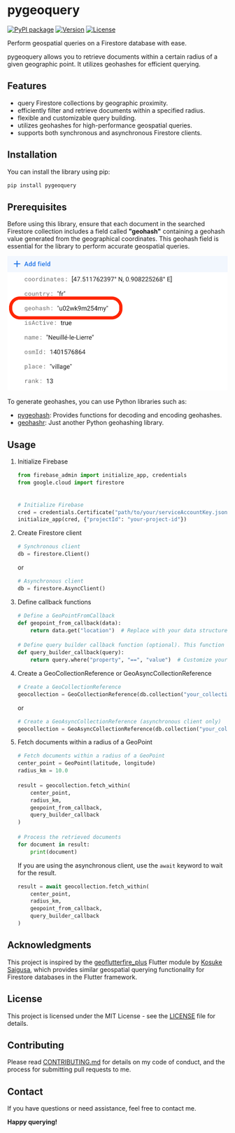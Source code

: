 # pygeoquery

[![PyPI package](https://img.shields.io/badge/pip%20install-pygeoquery-brightgreen)](https://pypi.org/project/pygeoquery/)
[![Version](https://img.shields.io/pypi/v/pygeoquery)](https://pypi.org/project/pygeoquery/0.1.0/)
[![License](https://img.shields.io/github/license/booncol/pygeoquery)](https://github.com/booncol/pygeoquery/blob/main/LICENSE)

Perform geospatial queries on a Firestore database with ease.

pygeoquery allows you to retrieve documents within a certain radius of a given geographic point. It utilizes geohashes for efficient querying.

## Features
- query Firestore collections by geographic proximity.
- efficiently filter and retrieve documents within a specified radius.
- flexible and customizable query building.
- utilizes geohashes for high-performance geospatial queries.
- supports both synchronous and asynchronous Firestore clients.

## Installation
You can install the library using pip:

```bash
pip install pygeoquery
```

## Prerequisites

Before using this library, ensure that each document in the searched Firestore collection includes a field called **"geohash"** containing a geohash value generated from the geographical coordinates. This geohash field is essential for the library to perform accurate geospatial queries.

![Document preview](https://github.com/booncol/pygeoquery/blob/main/document_preview.png?raw=true)  

To generate geohashes, you can use Python libraries such as:

- [pygeohash](https://pypi.org/project/pygeohash/): Provides functions for decoding and encoding geohashes.
- [geohashr](https://pypi.org/project/geohashr/): Just another Python geohashing library.


## Usage

1) Initialize Firebase

    ```python
    from firebase_admin import initialize_app, credentials
    from google.cloud import firestore
    
    
    # Initialize Firebase
    cred = credentials.Certificate("path/to/your/serviceAccountKey.json")
    initialize_app(cred, {"projectId": "your-project-id"})
    ```

2) Create Firestore client

    ```python
   # Synchronous client
    db = firestore.Client()
    ```
    or    

    ```python
   # Asynchronous client
    db = firestore.AsyncClient()
    ```

3) Define callback functions

    ```python
    # Define a GeoPointFromCallback
    def geopoint_from_callback(data):
        return data.get("location")  # Replace with your data structure
    
    # Define query builder callback function (optional). This function allows you to customize your query.
    def query_builder_callback(query):
        return query.where("property", "==", "value")  # Customize your query
    ```

4) Create a GeoCollectionReference or GeoAsyncCollectionReference

    ```python
    # Create a GeoCollectionReference
    geocollection = GeoCollectionReference(db.collection("your_collection"))
   ```
   
    or

    ```python
    # Create a GeoAsyncCollectionReference (asynchronous client only)
    geocollection = GeoAsyncCollectionReference(db.collection("your_collection"))
   ```

5) Fetch documents within a radius of a GeoPoint

    ```python
    # Fetch documents within a radius of a GeoPoint
    center_point = GeoPoint(latitude, longitude)
    radius_km = 10.0
    
    result = geocollection.fetch_within(
        center_point,
        radius_km,
        geopoint_from_callback,
        query_builder_callback
    )
    
    # Process the retrieved documents
    for document in result:
        print(document)
    ```

    If you are using the asynchronous client, use the `await` keyword to wait for the result.

    ```python
    result = await geocollection.fetch_within(
        center_point,
        radius_km,
        geopoint_from_callback,
        query_builder_callback
    )
    ```   

## Acknowledgments
This project is inspired by the [geoflutterfire_plus](https://github.com/KosukeSaigusa/geoflutterfire_plus) Flutter module by [Kosuke Saigusa](https://github.com/kosukesaigusa), which provides similar geospatial querying functionality for Firestore databases in the Flutter framework.

## License
This project is licensed under the MIT License - see the [LICENSE](https://github.com/booncol/pygeoquery/blob/main/LICENSE) file for details.

## Contributing
Please read [CONTRIBUTING.md](https://github.com/booncol/pygeoquery/blob/main/CONTRIBUTING.md) for details on my code of conduct, and the process for submitting pull requests to me.

## Contact
If you have questions or need assistance, feel free to contact me.

**Happy querying!**